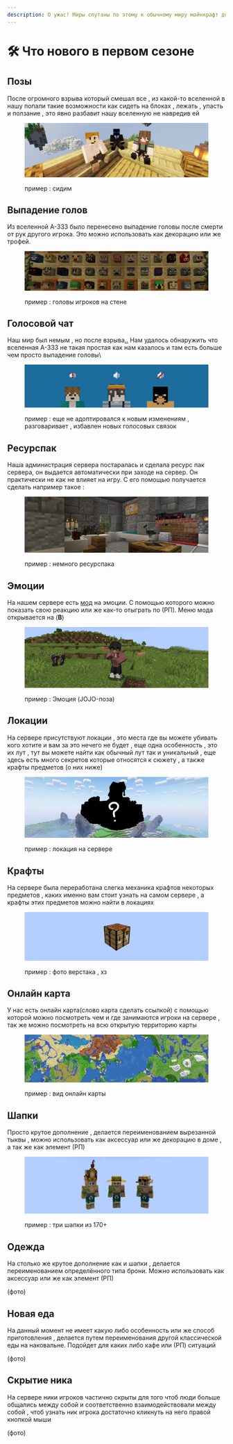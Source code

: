 ```yaml
---
description: О ужас! Миры спутаны по этому к обычному миру майнкрафт добавляются новые вещи
---
```


# 🛠 Что нового в первом сезоне

## Позы

После огромного взрыва который смешал все , из какой-то вселенной в нашу попали такие возможности как сидеть на блоках , лежать , упасть и ползание , это явно разбавит нашу вселенную не навредив ей

<figure><img src="../../.gitbook/assets/image (1) (1).png" alt=""><figcaption><p>пример : сидим</p></figcaption></figure>

## Выпадение голов

Из вселенной A-333 было перенесено выпадение головы после смерти от рук другого игрока. Это можно использовать как декорацию или же трофей.

<figure><img src="../../.gitbook/assets/image (3) (1).png" alt=""><figcaption><p>пример : головы игроков на стене</p></figcaption></figure>

## Голосовой чат

Наш мир был немым , но после взрыва[..](../../vazhno/mody.md#plasmovoice) Нам удалось обнаружить что вселенная А-333 не такая простая как нам казалось и там есть больше чем просто выпадение головы\


<figure><img src="../../.gitbook/assets/image (1) (2).png" alt=""><figcaption><p>пример : еще не адоптировался к новым изменениям , разговаривает , избавлен новых голосовых связок</p></figcaption></figure>

## Ресурспак

Наша администрация сервера постаралась и сделала ресурс пак сервера, он выдается автоматически при заходе на сервер. Он практически не как не влияет на игру. С его помощью получается сделать например такое :&#x20;

<figure><img src="../../.gitbook/assets/image (2) (1).png" alt=""><figcaption><p>пример : немного ресурспака</p></figcaption></figure>

## Эмоции

На нашем сервере есть [мод](../../vazhno/mody.md#emotecraft) на эмоции. С помощью которого можно показать свою реакцию или же как-то отыграть по (РП). Меню мода открывается на (**B**)

<figure><img src="../../.gitbook/assets/image (5).png" alt=""><figcaption><p>пример : Эмоция (JOJO-поза) </p></figcaption></figure>

## Локации

На сервере присутствуют локации , это места где вы можете убивать кого хотите и вам за это нечего не будет , еще одна особенность , это их лут , тут вы можете найти как обычный лут так и уникальный , еще здесь есть много секретов которые относятся к сюжету , а также крафты предметов (о них ниже)

<figure><img src="../../.gitbook/assets/69_20230110000730.png" alt=""><figcaption><p>пример : локация на сервере</p></figcaption></figure>

## Крафты&#x20;

На сервере была переработана слегка механика крафтов некоторых предметов , каких именно  вам стоит узнать на самом сервере , а крафты этих предметов можно найти в локациях

<figure><img src="../../.gitbook/assets/image (2).png" alt=""><figcaption><p>пример : фото верстака , хз</p></figcaption></figure>

## Онлайн карта

У нас есть онлайн карта(слово карта сделать ссылкой) с помощью которой можно посмотреть чем и где занимаются игроки на сервере , так же можно посмотреть на всю открытую территорию карты

<figure><img src="../../.gitbook/assets/image (1).png" alt=""><figcaption><p>пример : вид онлайн карты</p></figcaption></figure>

## Шапки

Просто крутое дополнение , делается переименованием вырезанной тыквы , можно использовать как аксессуар или же декорацию в доме , а так же как элемент (РП)

<figure><img src="../../.gitbook/assets/IMG_6842.JPEG" alt=""><figcaption><p>пример : три шапки из 170+</p></figcaption></figure>



## Одежда

На столько же крутое дополнение как и шапки , делается переименованием определённого типа брони. Можно использовать как аксессуар или же как элемент (РП)

(фото)

## Новая еда

На данный момент не имеет какую либо особенность или же способ приготовления , делается путем переименования другой классической еды на наковальне. Подойдет для каких либо кафе или (РП) ситуаций&#x20;

(фото)

## Скрытие ника

На сервере ники игроков частично скрыты для того чтоб люди больше общались между собой и соответственно взаимодействовали между собой , чтоб узнать ник игрока достаточно кликнуть на него правой кнопкой мыши&#x20;

(фото)

